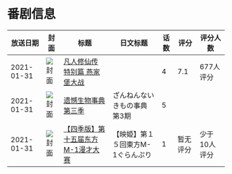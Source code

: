 # 番剧信息

|放送日期|封面|标题|日文标题|话数|评分|评分人数|
|---|---|---|---|---|---|---|
|2021-01-31|![封面](https://lain.bgm.tv/pic/cover/c/8e/c3/320242_sWaYS.jpg)|[凡人修仙传 特别篇 燕家堡大战](https://bangumi.tv/subject/320242)||4|7.1|677人评分|
|2021-01-31|![封面](https://lain.bgm.tv/pic/cover/c/f8/c3/366332_EElRq.jpg)|[遗憾生物事典 第三季](https://bangumi.tv/subject/366332)|ざんねんないきもの事典 第3期|5|||
|2021-01-31|![封面](https://lain.bgm.tv/pic/cover/c/98/9b/450379_kSzY2.jpg)|[【四季版】第十五届东方M-1漫才大赛](https://bangumi.tv/subject/450379)|【映姫】第１５回東方M-1ぐらんぷり|1|暂无评分|少于10人评分|
